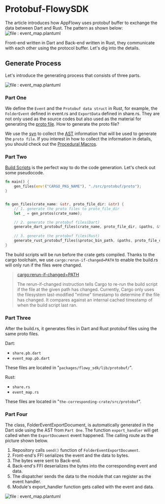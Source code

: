 # Protobuf-FlowySDK

The article introduces how AppFlowy uses protobuf buffer to exchange the data between Dart and Rust. The pattern as
shown below:
![file : event_map.plantuml](https://raw.githubusercontent.com/AppFlowy-IO/docs/main/uml/output/FlowySDK-FFI.svg)

Front-end written in Dart and Back-end written in Rust, they communicate with each other using the protocol buffer.
Let's dig into the details.

## Generate Process
Let's introduce the generating process that consists of three parts.

![file : event_map.plantuml](https://raw.githubusercontent.com/AppFlowy-IO/docs/main/uml/output/FlowySDK-Protobuf_Code_Generation.svg)

### Part One
We define the `Event` and the `Protobuf data struct` in Rust, for example, the `FolderEvent` defined in event.rs and `ExportData` defined in share.rs.
They are not only used as the source codes but also used as the material for generating the [proto file](https://developers.google.com/protocol-buffers/docs/proto3).
How to generate the proto file?

We use the [syn](https://docs.rs/syn/latest/syn/) to collect the [AST](https://en.wikipedia.org/wiki/Abstract_syntax_tree) information that will be used to generate
the `proto file`. If you interest in how to collect the information in details, you should check out the [Procedural Macros](https://doc.rust-lang.org/reference/procedural-macros.html).


### Part Two
[Build Scripts](https://doc.rust-lang.org/cargo/reference/build-scripts.html) is the perfect way to do the code generation.
Let's check out some pseudocode.

```Rust
fn main() {
    gen_files(env!("CARGO_PKG_NAME"), "./src/protobuf/proto");
}


fn gen_files(crate_name: &str, proto_file_dir: &str) { 
    // 1. generate the proto files to proto_file_dir
    let _ = gen_protos(crate_name);

    // 2. generate the protobuf files(Dart)
    generate_dart_protobuf_files(crate_name, proto_file_dir, &paths, &file_names, &protoc_bin_path);
    
    // 3. generate the protobuf files(Rust)
    generate_rust_protobuf_files(&protoc_bin_path, &paths, proto_file_dir);
}
```

The build scripts will be run before the crate gets compiled. Thanks to the cargo toolchain, we use `cargo:rerun-if-changed=PATH`
to enable the build.rs will only run if the files were changed.

> [cargo:rerun-if-changed=PATH](https://doc.rust-lang.org/cargo/reference/build-scripts.html#rerun-if-changed)
>
> The rerun-if-changed instruction tells Cargo to re-run the build script if the file at the given path has changed.
Currently, Cargo only uses the filesystem last-modified "mtime" timestamp to determine if the file has changed.
It compares against an internal cached timestamp of when the build script last ran.

### Part Three
After the build.rs, it generates files in Dart and Rust protobuf files using the same proto files.

Dart:
* `share.pb.dart`
* `event_map.pb.dart`

These files are located in "`packages/flowy_sdk/lib/protobuf/`".

Rust:
* `share.rs`
* `event_map.rs`

These files are located in "`the-corresponding-crate/src/protobuf`".


### Part Four
The class, FolderEventExportDocument, is automatically generated in the Dart side using the AST from `Part One`. The function `export_handler` will
get called when the `ExportDocument` event happened. The calling route as the picture shown below.

1. Repository calls `send()` function of `FolderEventExportDocument`.
2. Front-end's FFI serializes the event and the data to bytes.
3. The bytes were sent to Back-end.
4. Back-end's FFI deserializes the bytes into the corresponding event and data.
5. The dispatcher sends the data to the module that can register as the event handler.
6. Module's export_handler function gets called with the event and data.

![file : event_map.plantuml](https://raw.githubusercontent.com/AppFlowy-IO/docs/main/uml/output/FlowySDK-Protobuf_Communication.svg)



